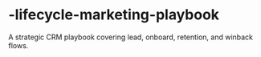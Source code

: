 # -lifecycle-marketing-playbook
A strategic CRM playbook covering lead, onboard, retention, and winback flows.

